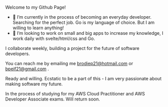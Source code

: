 Welcome to my Github Page!


- 🔭 I’m currently in the process of becoming an everyday developer. Searching for the perfect job.  Go is my language of choice. But I am willing to learn anything!
- 👯 I’m looking to work on small and big apps to increase my knowledge, I work daily with svelte/html/css and Go.

I collaborate weekly, building a project for the future of software developers. 


You can reach me by emailing me brodiep21@hotmail.com or bpeif21@gmail.com .


Ready and willing. Ecstatic to be a part of this - I am very passionate about making software my future. 


In the process of studying for my AWS Cloud Practitioner and AWS Developer Associate exams.  Will return soon.
